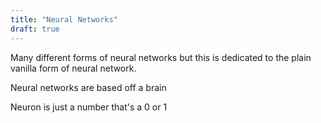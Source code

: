 ```yaml
---
title: "Neural Networks"
draft: true
---
```


Many different forms of neural networks but this is dedicated to the plain vanilla form of neural network.

Neural networks are based off a brain 

Neuron is just a number that's a 0 or 1

